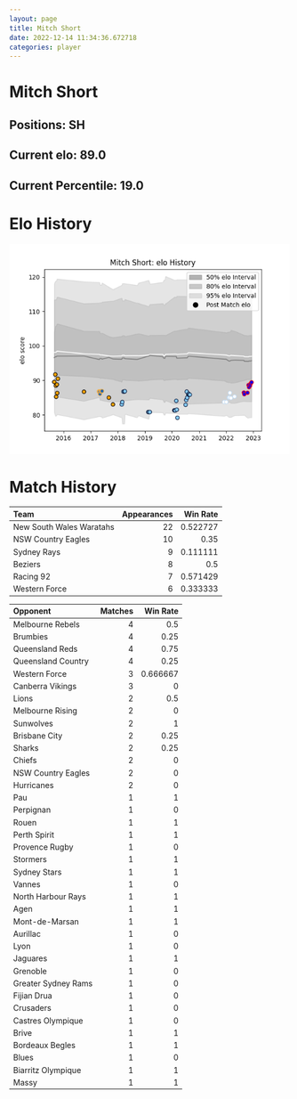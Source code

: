 ```yaml
---  
layout: page  
title: Mitch Short  
date: 2022-12-14 11:34:36.672718  
categories: player  
---
```

# Mitch Short

## Positions: SH

## Current elo: 89.0

## Current Percentile: 19.0

# Elo History


![elo history](history_MitchShort.png)
# Match History


| Team                     |   Appearances |   Win Rate |
|:-------------------------|--------------:|-----------:|
| New South Wales Waratahs |            22 |   0.522727 |
| NSW Country Eagles       |            10 |   0.35     |
| Sydney Rays              |             9 |   0.111111 |
| Beziers                  |             8 |   0.5      |
| Racing 92                |             7 |   0.571429 |
| Western Force            |             6 |   0.333333 |

| Opponent            |   Matches |   Win Rate |
|:--------------------|----------:|-----------:|
| Melbourne Rebels    |         4 |   0.5      |
| Brumbies            |         4 |   0.25     |
| Queensland Reds     |         4 |   0.75     |
| Queensland Country  |         4 |   0.25     |
| Western Force       |         3 |   0.666667 |
| Canberra Vikings    |         3 |   0        |
| Lions               |         2 |   0.5      |
| Melbourne Rising    |         2 |   0        |
| Sunwolves           |         2 |   1        |
| Brisbane City       |         2 |   0.25     |
| Sharks              |         2 |   0.25     |
| Chiefs              |         2 |   0        |
| NSW Country Eagles  |         2 |   0        |
| Hurricanes          |         2 |   0        |
| Pau                 |         1 |   1        |
| Perpignan           |         1 |   0        |
| Rouen               |         1 |   1        |
| Perth Spirit        |         1 |   1        |
| Provence Rugby      |         1 |   0        |
| Stormers            |         1 |   1        |
| Sydney Stars        |         1 |   1        |
| Vannes              |         1 |   0        |
| North Harbour Rays  |         1 |   1        |
| Agen                |         1 |   1        |
| Mont-de-Marsan      |         1 |   1        |
| Aurillac            |         1 |   0        |
| Lyon                |         1 |   0        |
| Jaguares            |         1 |   1        |
| Grenoble            |         1 |   0        |
| Greater Sydney Rams |         1 |   0        |
| Fijian Drua         |         1 |   0        |
| Crusaders           |         1 |   0        |
| Castres Olympique   |         1 |   0        |
| Brive               |         1 |   1        |
| Bordeaux Begles     |         1 |   1        |
| Blues               |         1 |   0        |
| Biarritz Olympique  |         1 |   1        |
| Massy               |         1 |   1        |